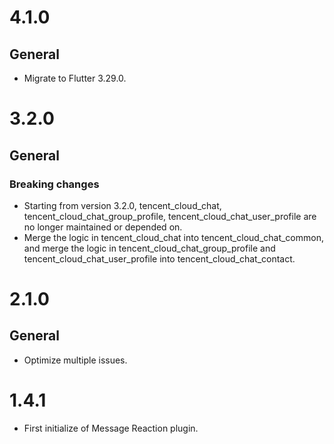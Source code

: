 # 4.1.0
## General
* Migrate to Flutter 3.29.0.

# 3.2.0
## General
### Breaking changes
* Starting from version 3.2.0, tencent_cloud_chat, tencent_cloud_chat_group_profile, tencent_cloud_chat_user_profile are no longer maintained or depended on.
* Merge the logic in tencent_cloud_chat into tencent_cloud_chat_common, and merge the logic in tencent_cloud_chat_group_profile and tencent_cloud_chat_user_profile into tencent_cloud_chat_contact.

# 2.1.0

## General
* Optimize multiple issues.

# 1.4.1

* First initialize of Message Reaction plugin.
